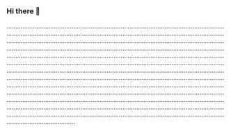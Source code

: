 ### Hi there 👋

...................................................................................................................................................................................................................................................................................................................................................................................................................................................................................................................................................................................................................................................................................................................................................................................................................................................................................................................................................................................................................................................................................................................................................................................................................................................................................................................................................................................................................................................................................................................................................................................................................................................................................................................